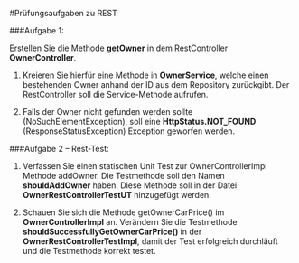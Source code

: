 #Prüfungsaufgaben zu REST

###Aufgabe 1:

Erstellen Sie die Methode **getOwner** in dem RestController **OwnerController**.

1. Kreieren Sie hierfür eine Methode in **OwnerService**, welche einen bestehenden Owner anhand der ID aus dem Repository zurückgibt. Der RestController soll die Service-Methode aufrufen.

2.  Falls der Owner nicht gefunden werden sollte (NoSuchElementException), soll eine **HttpStatus.NOT_FOUND** (ResponseStatusException) Exception geworfen werden.


###Aufgabe 2 – Rest-Test:

1.  Verfassen Sie einen statischen Unit Test zur OwnerControllerImpl Methode addOwner. Die Testmethode soll den Namen **shouldAddOwner** haben. Diese Methode soll in der Datei **OwnerRestControllerTestUT** hinzugefügt werden.

2.  Schauen Sie sich die Methode getOwnerCarPrice() im **OwnerControllerImpl** an. Verändern Sie die Testmethode **shouldSuccessfullyGetOwnerCarPrice()** in der **OwnerRestControllerTestImpl**, damit der Test erfolgreich durchläuft und die Testmethode korrekt testet.

